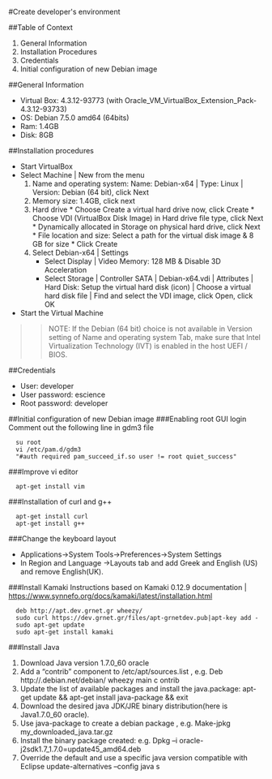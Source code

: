 #Create developer's environment

##Table of Context
1. General Information
2. Installation Procedures
3. Credentials
4. Initial configuration of new Debian image

##General Information
* Virtual Box: 4.3.12-93773 (with Oracle_VM_VirtualBox_Extension_Pack-4.3.12-93733)
* OS:  Debian 7.5.0 amd64 (64bits)
* Ram: 1.4GB
* Disk: 8GB

##Installation procedures
* Start VirtualBox 
* Select Machine | New from the menu 
  1.	Name and operating system: Name: Debian-x64 | Type: Linux | Version: Debian (64 bit), click Next
  2.	Memory size: 1.4GB, click next
  3.	Hard drive
      * Choose Create a virtual hard drive now, click Create
      * Choose VDI (VirtualBox Disk Image) in Hard drive file type, click Next
      * Dynamically allocated in Storage on physical hard drive, click Next
      * File location and size: Select a path for the virtual disk image & 8 GB for size
      * Click Create
  4. Select Debian-x64 | Settings 
      * Select Display | Video Memory: 128 MB & Disable 3D Acceleration
      * Select Storage | Controller SATA | Debian-x64.vdi | Attributes | Hard Disk: Setup the virtual hard disk (icon) |  Choose a virtual hard disk file | Find and select the VDI image, click Open, click OK
* Start the Virtual Machine

> > NOTE: If the Debian (64 bit) choice is not available in Version setting of Name and operating system Tab, make sure that Intel Virtualization Technology (IVT) is enabled in the host UEFI / BIOS.

##Credentials
* User: developer
* User password: escience
* Root password: developer

##Initial configuration of new Debian image
###Enabling root GUI login
Comment out the following line in gdm3 file

      su root
      vi /etc/pam.d/gdm3
      "#auth required pam_succeed_if.so user != root quiet_success"

###Improve vi editor

      apt-get install vim

###Installation of curl and g++

      apt-get install curl
      apt-get install g++
    
###Change the keyboard layout
* Applications->System Tools->Preferences->System Settings
* In Region and Language ->Layouts tab and add Greek and English (US) and remove English(UK).

###Install Kamaki 
Instructions based on Kamaki 0.12.9 documentation | https://www.synnefo.org/docs/kamaki/latest/installation.html

      deb http://apt.dev.grnet.gr wheezy/
      sudo curl https://dev.grnet.gr/files/apt-grnetdev.pub|apt-key add -
      sudo apt-get update
      sudo apt-get install kamaki
      
###Install Java
1. Download Java version 1.7.0_60 oracle
2. Add a “contrib” component to /etc/apt/sources.list , e.g. Deb http://.debian.net/debian/ wheezy main c ontrib
3. Update the list of available packages and install the java.package: apt-get update && apt-get install java-package && exit
4. Download the desired java JDK/JRE binary distribution(here is Java1.7.0_60 oracle).
5. Use java-package to create a debian  package , e.g. Make-jpkg my_downloaded_java.tar.gz  
6. Install the binary package created: e.g. Dpkg –i oracle-j2sdk1.7_1.7.0=update45_amd64.deb
7. Override the default and use a specific java version compatible with Eclipse   update-alternatives –config java s


      

